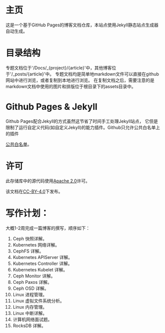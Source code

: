 # 主页

这是一个基于GitHub Pages的博客文档仓库，本站点使用Jekyll静态站点生成器自动生成。

# 目录结构

专题文档位于'/Docs/_{project}/{article}'中，其他博客位于'/_posts/{article}'中。
专题文档均是简单地markdown文件可以直接在github网站中进行浏览，或者复制到本地进行浏览。
在复制文档之后，需要注意的是markdown文档中使用的图片和排版位于根目录下的assets目录中。

# Github Pages & Jekyll

Github Pages配合Jekyll的方式虽然这节省了时间手工处理Jekyll站点，
它但是限制了运行自定义代码(如自定义Jekyll)的能力插件。Github只允许公共白名单上的插件

[公共白名单](https://help.github.com/articles/adding-jekyll-plugins-to-a-github-pages-site/)。

# 许可

此存储库中的源代码使用[Apache 2.0](LICENSE)许可。

该文档在[CC-BY-4.0](LICENSE-DOCS)下发布。


# 写作计划：
大概1-2周完成一篇博客的撰写，顺序如下：
1. Ceph 快照详解。
2. Kubernetes 网络详解。
3. CephFS 详解。
4. Kubernetes APIServer 详解。
5. Kubernetes Controller 详解。
6. Kubernetes Kubelet 详解。
7. Ceph Monitor 详解。
8. Ceph Paxos 详解。
9. Ceph OSD 详解。
10. Linux 进程管理。
11. Linux 虚拟文件系统分析。
12. Linux 内存管理。
13. Linux 中断详解。
14. 计算机网络面试题。
15. RocksDB 详解。
